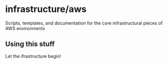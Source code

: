 infrastructure/aws
==================

Scripts, templates, and documentation for the core infrastructural pieces of AWS environments


Using this stuff
------------------

Let the ifrastructure begin!
